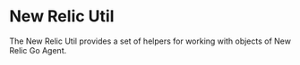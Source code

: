 # New Relic Util

The New Relic Util provides a set of helpers for working with objects of New Relic Go Agent.
 
